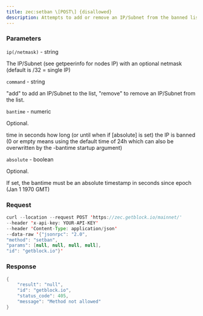 ```yaml
---
title: zec:setban \[POST\] {disallowed}
description: Attempts to add or remove an IP/Subnet from the banned list.
---
```


### Parameters


`ip(/netmask)` - string

The IP/Subnet (see getpeerinfo for nodes IP) with an optional netmask
(default is /32 = single IP)

`command` - string

"add" to add an IP/Subnet to the list, "remove" to remove an IP/Subnet
from the list.

`bantime` - numeric

Optional.

time in seconds how long (or until when if \[absolute\] is set) the IP
is banned (0 or empty means using the default time of 24h which can also
be overwritten by the -bantime startup argument)

`absolute` - boolean

Optional.

If set, the bantime must be an absolute timestamp in seconds since epoch
(Jan 1 1970 GMT)

### Request

``` java
curl --location --request POST 'https://zec.getblock.io/mainnet/' 
--header 'x-api-key: YOUR-API-KEY' 
--header 'Content-Type: application/json' 
--data-raw '{"jsonrpc": "2.0",
"method": "setban",
"params": [null, null, null, null],
"id": "getblock.io"}'
```

###  Response

``` java
{
    "result": "null",
    "id": "getblock.io",
    "status_code": 405,
    "message": "Method not allowed"
}
```

